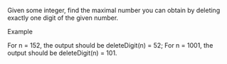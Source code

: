 Given some integer, find the maximal number you can obtain by deleting exactly one digit of the given number.

Example

For n = 152, the output should be
deleteDigit(n) = 52;
For n = 1001, the output should be
deleteDigit(n) = 101.
